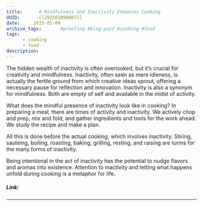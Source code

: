 ```yaml
---
title:      # Mindfulness and Inactivity Enhances Cooking 
UUID:      ›[[202501090607]] 
date:     2025-01-09
archive_tags:       #proofing #blog-post #cooking #food 
tags:       
      - cooking
      - food
description: 
---
```



The hidden wealth of inactivity is often overlooked, but it’s crucial for creativity and mindfulness. Inactivity, often seen as mere idleness, is actually the fertile ground from which creative ideas sprout, offering a necessary pause for reflection and innovation. Inactivity is also a synonym for mindfulness. Both are empty of self and available in the midst of activity.

What does the mindful presence of inactivity look like in cooking? In preparing a meal, there are times of activity and inactivity. We actively chop and prep, mix and fold, and gather ingredients and tools for the work ahead. We study the recipe and make a plan. 

All this is done before the actual cooking, which involves inactivity. Stiring,	sauteing, boiling, roasting, baking, grilling, resting, and raising are turms for the many forms of inactivity. 

Being intentional in the act of inactivity has the potential to nudge flavors and aromas into existence. Attention to inactivity and letting what happens unfold during cooking is a metaphor for life. 


##### Link: 

----------------------------------
<!--
## Source: 

## See Also



## References

-->


